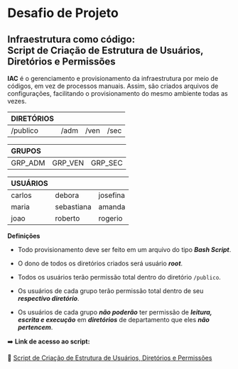 # Desafio de Projeto

## Infraestrutura como código:<br>Script de Criação de Estrutura de Usuários, Diretórios e Permissões

**IAC** é o gerenciamento e provisionamento da infraestrutura por meio de códigos, em vez de processos manuais. Assim, são criados arquivos de configurações, facilitando o provisionamento do mesmo ambiente todas as vezes.

| DIRETÓRIOS |      |      |      |
| :--------- | :--- | :--- | :--- |
| /publico   | /adm | /ven | /sec |

| GRUPOS |         |         |      
| :-------| :----- | :------ |
| GRP_ADM |GRP_VEN | GRP_SEC |

| USUÁRIOS |         |         |      
| :------| :----- | :------- |
| carlos | debora | josefina |
| maria | sebastiana | amanda |
| joao |roberto | rogerio |

**Definições**
* Todo provisionamento deve ser feito em um arquivo do tipo ***Bash Script***.

* O dono de todos os diretórios criados será usuário ***root***.

* Todos os usuários terão permissão total dentro do diretório `/publico`.

* Os usuários de cada grupo terão permissão total dentro de seu ***respectivo diretório***.

* Os usuários de cada grupo ***não poderão*** ter permissão de ***leitura, escrita e execução*** em ***diretórios*** de departamento que eles ***não pertencem***.

:arrow_right: **Link de acesso ao script:**

:1st_place_medal: [Script de Criação de Estrutura de Usuários, Diretórios e Permissões](https://github.com/pliniopereira10/linux-experience-iac/blob/main/iac_criacao_usuarios_diretorios_permissao.sh)

